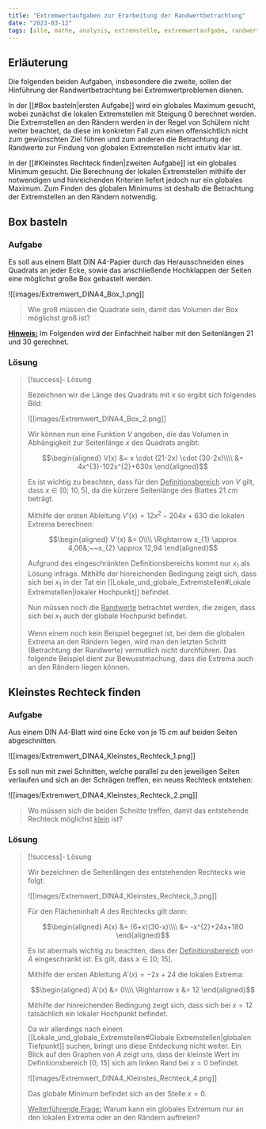 ```yaml
---
title: "Extremwertaufgaben zur Erarbeitung der Randwertbetrachtung"
date: "2023-03-12"
tags: [alle, mathe, analysis, extremstelle, extremwertaufgabe, randwert, definitionsbereich, papier, box, rechteck, flächeninhalt, maximieren, minimieren, ableitung]
---
```


## Erläuterung

Die folgenden beiden Aufgaben, insbesondere die zweite, sollen der Hinführung der Randwertbetrachtung bei Extremwertproblemen dienen. 

In der [[#Box basteln|ersten Aufgabe]] wird ein globales Maximum gesucht, wobei zunächst die lokalen Extremstellen mit Steigung $0$ berechnet werden. 
Die Extremstellen an den Rändern werden in der Regel von Schülern nicht weiter beachtet, da diese im konkreten Fall zum einen offensichtlich nicht zum gewünschten Ziel führen und zum anderen die Betrachtung der Randwerte zur Findung von globalen Extremstellen nicht intuitiv klar ist.

In der [[#Kleinstes Rechteck finden|zweiten Aufgabe]] ist ein globales Minimum gesucht. Die Berechnung der lokalen Extremstellen mithilfe der notwendigen und hinreichenden Kriterien liefert jedoch nur ein globales Maximum. Zum Finden des globalen Minimums ist deshalb die Betrachtung der Extremstellen an den Rändern notwendig.

## Box basteln 

### Aufgabe

Es soll aus einem Blatt DIN A4-Papier durch das Herausschneiden eines Quadrats an jeder Ecke, sowie das anschließende Hochklappen der Seiten eine möglichst große Box gebastelt werden.

![[images/Extremwert_DINA4_Box_1.png]]

> Wie groß müssen die Quadrate sein, damit das Volumen der Box möglichst groß ist?

<u>**Hinweis:**</u> Im Folgenden wird der Einfachheit halber mit den Seitenlängen $21$ und $30$ gerechnet.

### Lösung

> [!success]- Lösung
> 
> Bezeichnen wir die Länge des Quadrats mit $x$ so ergibt sich folgendes Bild:
> 
> ![[images/Extremwert_DINA4_Box_2.png]]
> 
> Wir können nun eine Funktion $V$ angeben, die das Volumen in Abhängigkeit zur Seitenlänge $x$ des Quadrats angibt:
> 
> $$\begin{aligned}
V(x) &= x \cdot (21-2x) \cdot (30-2x)\\\\
&= 4x^{3}-102x^{2}+630x
\end{aligned}$$
>
> Es ist wichtig zu beachten, dass für den <u>Definitionsbereich</u> von $V$ gilt, dass $x \in [0;~10,5]$, da die kürzere Seitenlänge des Blattes $21~cm$ beträgt.
> 
> Mithilfe der ersten Ableitung $V'(x)=12x^{2}-204x+630$ die lokalen Extrema berechnen:
>  
> $$\begin{aligned}
V'(x) &= 0\\\\
\Rightarrow x_{1} \approx 4,06&;~~x_{2} \approx 12,94
\end{aligned}$$
>
>Aufgrund des eingeschränkten Definitionsbereichs kommt nur $x_{1}$ als Lösung infrage. 
>Mithilfe der hinreichenden Bedingung zeigt sich, dass sich bei $x_{1}$ in der Tat ein [[Lokale_und_globale_Extremstellen#Lokale Extremstellen|lokaler Hochpunkt]] befindet.
>
>Nun müssen noch die <u>Randwerte</u> betrachtet werden, die zeigen, dass sich bei $x_{1}$ auch der globale Hochpunkt befindet. 
>
>Wenn einem noch kein Beispiel begegnet ist, bei dem die globalen Extrema an den Rändern liegen, wird man den letzten Schritt (Betrachtung der Randwerte) vermutlich nicht durchführen.
>Das folgende Beispiel dient zur Bewusstmachung, dass die Extrema auch an den Rändern liegen können.


## Kleinstes Rechteck finden

### Aufgabe

Aus einem DIN A4-Blatt wird eine Ecke von je $15~cm$ auf beiden Seiten abgeschnitten.

![[images/Extremwert_DINA4_Kleinstes_Rechteck_1.png]]

Es soll nun mit zwei Schnitten, welche parallel zu den jeweiligen Seiten verlaufen und sich an der Schrägen treffen, ein neues Rechteck entstehen:

![[images/Extremwert_DINA4_Kleinstes_Rechteck_2.png]]

> Wo müssen sich die beiden Schnitte treffen, damit das entstehende Rechteck möglichst <u>klein</u> ist?

### Lösung 

> [!success]- Lösung
> 
> Wir bezeichnen die Seitenlängen des entstehenden Rechtecks wie folgt:
> 
> ![[images/Extremwert_DINA4_Kleinstes_Rechteck_3.png]]
> 
> Für den Flächeninhalt $A$ des Rechtecks gilt dann:
> 
> $$\begin{aligned}
A(x) &= (6+x)(30-x)\\\\
&= -x^{2}+24x+180
\end{aligned}$$
> 
> Es ist abermals wichtig zu beachten, dass der <u>Definitionsbereich</u> von $A$ eingeschränkt ist. Es gilt, dass $x \in [0;~15]$.
> 
> Mithilfe der ersten Ableitung $A'(x)=-2x+24$ die lokalen Extrema:
>  
> $$\begin{aligned}
A'(x) &= 0\\\\
\Rightarrow x &= 12
\end{aligned}$$
>
>Mithilfe der hinreichenden Bedingung zeigt sich, dass sich bei $x=12$ tatsächlich ein lokaler Hochpunkt befindet.
>
> Da wir allerdings nach einem [[Lokale_und_globale_Extremstellen#Globale Extremstellen|globalen Tiefpunkt]] suchen, bringt uns diese Entdeckung nicht weiter. Ein Blick auf den Graphen von $A$ zeigt uns, dass der kleinste Wert im Definitionsbereich $[0;~15]$ sich am linken Rand bei $x=0$ befindet.
> 
> ![[images/Extremwert_DINA4_Kleinstes_Rechteck_4.png]]
> 
> Das globale Minimum befindet sich an der Stelle $x=0$.
> 
> <u>Weiterführende Frage:</u> Warum kann ein globales Extremum nur an den lokalen Extrema oder an den Rändern auftreten? 
